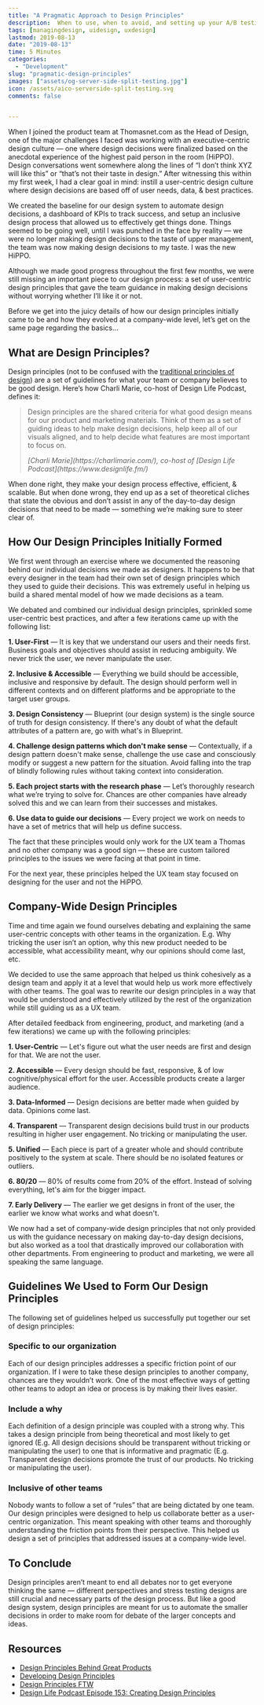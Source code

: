 ```yaml
---
title: "A Pragmatic Approach to Design Principles"
description:  When to use, when to avoid, and setting up your A/B testing stack.
tags: [managingdesign, uidesign, uxdesign]
lastmod: 2019-08-13
date: "2019-08-13"
time: 5 Minutes
categories:
  - "Development"
slug: "pragmatic-design-principles" 
images: ["assets/og-server-side-split-testing.jpg"]
icon: /assets/aico-serverside-split-testing.svg
comments: false


---
```


When I joined the product team at Thomasnet.com as the Head of Design, one of the major challenges I faced was working with an executive-centric design culture — one where design decisions were finalized based on the anecdotal experience of the highest paid person in the room (HiPPO). Design conversations went somewhere along the lines of “I don’t think XYZ will like this” or “that’s not their taste in design.” After witnessing this within my first week, I had a clear goal in mind: instill a user-centric design culture where design decisions are based off of user needs, data, & best practices.  

We created the baseline for our design system to automate design decisions, a dashboard of KPIs to track success, and setup an inclusive design process that allowed us to effectively get things done. Things seemed to be going well, until I was punched in the face by reality — we were no longer making design decisions to the taste of upper management, the team was now making design decisions to my taste. I was the new HiPPO. 

Although we made good progress throughout the first few months, we were still missing an important piece to our design process: a set of user-centric design principles that gave the team guidance in making design decisions without worrying whether I’ll like it or not.

Before we get into the juicy details of how our design principles initially came to be and how they evolved at a company-wide level, let’s get on the same page regarding the basics...

 

## What are Design Principles?

Design principles (not to be confused with the [traditional principles of design](https://99designs.com/blog/tips/principles-of-design/)) are a set of guidelines for what your team or company believes to be good design. Here’s how Charli Marie, co-host of Design Life Podcast, defines it:
<blockquote>
  <p>Design principles are the shared criteria for what good design means for our product and marketing materials. Think of them as a set of guiding ideas to help make design decisions, help keep all of our visuals aligned, and to help decide what features are most important to focus on.
</p>
  <cite>[Charli Marie](https://charlimarie.com/), co-host of [Design Life Podcast](https://www.designlife.fm/)</cite>
</blockquote>

When done right, they make your design process effective, efficient, & scalable. But when done wrong, they end up as a set of theoretical cliches that state the obvious and don’t assist in any of the day-to-day design decisions that need to be made — something we’re making sure to steer clear of.

## How Our Design Principles Initially Formed

We first went through an exercise where we documented the reasoning behind our individual decisions we made as designers. It happens to be that every designer in the team had their own set of design principles which they used to guide their decisions. This was extremely useful in helping us build a shared mental model of how we made decisions as a team.

We debated and combined our individual design principles, sprinkled some user-centric best practices, and after a few iterations came up with the following list:

<b>1&#46; User-First</b> — It is key that we understand our users and their needs first. Business goals and objectives should assist in reducing ambiguity. We never trick the user, we never manipulate the user.

<b>2&#46; Inclusive & Accessible</b> — Everything we build should be accessible, inclusive and responsive by default. The design should perform well in different contexts and on different platforms and be appropriate to the target user groups.

<b>3&#46; Design Consistency</b> — Blueprint (our design system) is the single source of truth for design consistency. If there's any doubt of what the default attributes of a pattern are, go with what's in Blueprint. 

<b>4&#46; Challenge design patterns which don't make sense</b> — Contextually, if a design pattern doesn't make sense, challenge the use case and consciously modify or suggest a new pattern for the situation. Avoid falling into the trap of blindly following rules without taking context into consideration. 

<b>5&#46; Each project starts with the research phase</b> — Let’s thoroughly research what we’re trying to solve for. Chances are other companies have already solved this and we can learn from their successes and mistakes.

<b>6&#46; Use data to guide our decisions</b> — Every project we work on needs to have a set of metrics that will help us define success.

The fact that these principles would only work for the UX team a Thomas and no other company was a good sign — these are custom tailored principles to the issues we were facing at that point in time.

For the next year, these principles helped the UX team stay focused on designing for the user and not the HiPPO.


## Company-Wide Design Principles
 
Time and time again we found ourselves debating and explaining the same user-centric concepts with other teams in the organization. E.g. Why tricking the user isn’t an option, why this new product needed to be accessible, what accessibility meant, why our opinions should come last, etc.

We decided to use the same approach that helped us think cohesively as a design team and apply it at a level that would help us work more effectively with other teams. The goal was to rewrite our design principles in a way that would be understood and effectively utilized by the rest of the organization while still guiding us as a UX team.

After detailed feedback from engineering, product, and marketing (and a few iterations) we came up with the following principles:

<b>1&#46; User-Centric</b> — Let's figure out what the user needs are first and design for that. We are not the user.

<b>2&#46; Accessible</b> — Every design should be fast, responsive, & of low cognitive/physical effort for the user. Accessible products create a larger audience. 

<b>3&#46; Data-Informed</b> — Design decisions are better made when guided by data. Opinions come last.

<b>4&#46; Transparent</b> — Transparent design decisions build trust in our products resulting in higher user engagement. No tricking or manipulating the user.

<b>5&#46; Unified</b> — Each piece is part of a greater whole and should contribute positively to the system at scale. There should be no isolated features or outliers.

<b>6&#46; 80&#47;20</b> — 80% of results come from 20% of the effort. Instead of solving everything, let's aim for the bigger impact.

<b>7&#46; Early Delivery</b> — The earlier we get designs in front of the user, the earlier we know what works and what doesn't. 

We now had a set of company-wide design principles that not only provided us with the guidance necessary on making day-to-day design decisions, but also worked as a tool that drastically improved our collaboration with other departments. From engineering to product and marketing, we were all speaking the same language.

## Guidelines We Used to Form Our Design Principles

The following set of guidelines helped us successfully put together our set of design principles:


### Specific to our organization

Each of our design principles addresses a specific friction point of our organization. If I were to take these design principles to another company, chances are they wouldn’t work. One of the most effective ways of getting other teams to adopt an idea or process is by making their lives easier.

### Include a why 

Each definition of a design principle was coupled with a strong why. This takes a design principle from being theoretical and most likely to get ignored (E.g. All design decisions should be transparent without tricking or manipulating the user) to one that is informative and pragmatic (E.g. Transparent design decisions promote the trust of our products. No tricking or manipulating the user).

### Inclusive of other teams 

Nobody wants to follow a set of “rules” that are being dictated by one team. Our design principles were designed to help us collaborate better as a user-centric organization. This meant speaking with other teams and thoroughly understanding the friction points from their perspective. This helped us design a set of principles that addressed issues at a company-wide level.

## To Conclude

Design principles aren’t meant to end all debates nor to get everyone thinking the same — different perspectives and stress testing designs are still crucial and necessary parts of the design process. But like a good design system, design principles are meant for us to automate the smaller decisions in order to make room for debate of the larger concepts and ideas.

## Resources

* [Design Principles Behind Great Products](https://medium.muz.li/design-principles-behind-great-products-6ef13cd74ccf)
* [Developing Design Principles](https://www.lukew.com/ff/entry.asp?854)
* [Design Principles FTW](https://www.designprinciplesftw.com/)
* [Design Life Podcast Episode 153: Creating Design Principles](https://www.designlife.fm/episode/153)